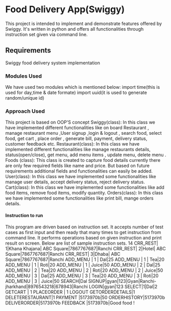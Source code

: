 # Food Delivery App(Swiggy)

This project is intended to implement and demonstrate features offered by Swiggy. It's written in python and offers all functionalities through instruction set given via command line.

## Requirements

Swiggy food delivery system implementation

### Modules Used

We have used two modules which is mentioned below:
import time(this is used for day,time & date formate)
import uuid(it is used to generate random/unique id)

### Approach Used

This project is based on OOP'S concept
Swiggy(class): In this class we have implemented different functionalities like on board Restaurant , manage restaurant  menu ,User  signup ,login & logout , search food, select food, get cart , place order , generate bill, payment, delivery status, customer feedback etc. 
Restaurant(class): In this class we have implemented different functionalities like manage restaurants details, status(open/close), get menu, add menu items , update menu, delete menu .
Foods (class): This class is created to capture food details currently there are only few required fields like name and price. But based on future requirements additional fields and functionalities can easily be added.
User(class): In this class we have implemented some  functionalities like manage user details, accept delivery status, reject delivery status.
Cart(class): In this class we have implemented some  functionalities like add food items, remove food items, modify quantity.
Orders(class): In this class we have implemented some  functionalities like  print bill, mange orders details.

#### Instruction to run

This program are driven based on instruction set. It accepts number of test cases as first input and then ready that many times to get instruction from command line. It performs operations based on given instruction and print result on screen.
Below are list of sample instruction sets.
14
CRR_REST| 1|Khana Khajana| ABC Square|7867767687|Ranchi
CRR_REST| 2|Hotel| ABC Square|7867767687|Ranchi
CRR_REST| 3|Dhaba| ABC Square|7867767687|Ranchi
ADD_MENU | 1 | Dal|25
ADD_MENU | 1 | Tea|20
ADD_MENU | 1 | Roti|20
ADD_MENU | 1 | Juice|50
ADD_MENU | 2 | Dal|25
ADD_MENU | 2 | Tea|20
ADD_MENU | 2 | Roti|20
ADD_MENU | 2 | Juice|50
ADD_MENU | 3 | Dal|25
ADD_MENU | 3 | Tea|20
ADD_MENU | 3 | Roti|20
ADD_MENU | 3 | Juice|50
SEARCH|Dal
SIGNUP|gyan|123|Gyan|Ranchi-jharkhand|8976543218|678943|Ranchi
LOGIN|gyan|123
SELECT|1|Dal|2
GETCART | 1
PLACEORDER | 1
LOGOUT
GETORDERDETAILS|1
DELETERESTAURANT|1
PAYMENT |5173970b|50
ORDERHISTORY|5173970b
DELIVERORDER|5173970b
FEEDBACK |5173970b|Good food !